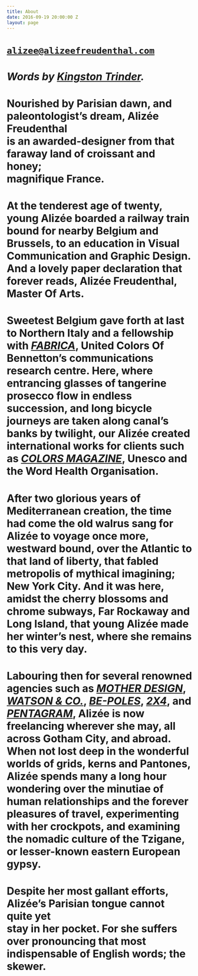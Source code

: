 ```yaml
---
title: About
date: 2016-09-19 20:00:00 Z
layout: page
---
```


# [`alizee@alizeefreudenthal.com`](mailto:alizee@alizeefreudenthal.com)

# *Words by [Kingston Trinder](http://www.kingstontrinder.com/).*

# Nourished by Parisian dawn, and paleontologist’s dream, Alizée Freudenthal <br>is an awarded-designer from that faraway land of croissant and honey; <br>magnifique France.

# At the tenderest age of twenty, young Alizée boarded a railway train bound for nearby Belgium and Brussels, to an education in Visual Communication and Graphic Design. And a lovely paper declaration that forever reads, Alizée Freudenthal, Master Of Arts.

# Sweetest Belgium gave forth at last to Northern Italy and a fellowship with [*FABRICA*](http://www.fabrica.it/), United Colors Of Bennetton’s communications research centre. Here, where entrancing glasses of tangerine prosecco flow in endless succession, and long bicycle journeys are taken along canal’s banks by twilight, our Alizée created international works for clients such as [*COLORS MAGAZINE*](http://www.colorsmagazine.com/), Unesco and the Word Health Organisation.

# After two glorious years of Mediterranean creation, the time had come the old walrus sang for Alizée to voyage once more, westward bound, over the Atlantic to that land of liberty, that fabled metropolis of mythical imagining; New York City. And it was here, amidst the cherry blossoms and chrome subways, Far Rockaway and Long Island,  that young  Alizée made her winter’s nest, where she remains to this very day.

# Labouring then for several renowned agencies such as [*MOTHER DESIGN*](http://www.motherdesign.com/), [*WATSON & CO.*](http://www.watsonnyc.com/), [*BE-POLES*](http://be-poles.com/en/), [*2X4*](http://2x4.org/), and [*PENTAGRAM*](http://www.pentagram.com/#/home), Alizée is now freelancing wherever she may, all across Gotham City, and abroad. When not lost deep in the wonderful worlds of grids, kerns and Pantones, Alizée spends many a long hour wondering over the minutiae of human relationships and the forever pleasures of travel, experimenting with her crockpots, and examining the nomadic culture of the Tzigane, or lesser-known eastern European gypsy.

# Despite her most gallant efforts, Alizée’s Parisian tongue cannot quite yet <br>stay in her pocket. For she suffers over pronouncing that most indispensable of English words; the skewer.
